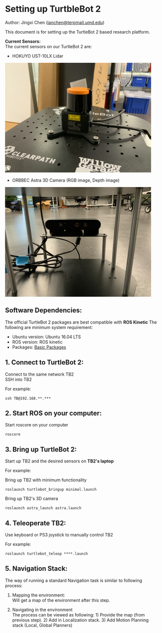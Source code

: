 # Setting up TurtbleBot 2
Author: Jingxi Chen (<ianchen@terpmail.umd.edu>)

This document is for setting up the TurtleBot 2 based research platform. 


**Current Sensors:** <br />
The current sensors on our TurtleBot 2 are: 
* HOKUYO UST-10LX Lidar 

 <img src="./imgs/Lidar.JPG" alt="Lidar" width="480"/>

<br />

* ORBBEC Astra 3D Camera (RGB image, Depth image) 

 <img src="./imgs/Cam.JPG" alt="cam" width="480"/>
 
## Software Dependencies: 
The official TurtleBot 2 packages are best compatible with **ROS Kinetic**
The following are minimum system requirement:
* Ubuntu version: Ubuntu 16.04 LTS
* ROS version: ROS kinetic
* Packages: [Basic Packages](http://irvlab.cs.umn.edu/turtlebot2/turtlebot-wiki)  

## 1. Connect to TurtleBot 2: 
Connect to the same network TB2 \
SSH into TB2

For example:

```
ssh TB@192.168.**.***
```

## 2. Start ROS on your computer: 
Start roscore on your computer
```
roscore
```

## 3. Bring up TurtleBot 2: 
Start up TB2 and the desired sensors on **TB2's laptop**

For example: 

Bring up TB2 with minimum functionality 
```
roslaunch turtlebot_bringup minimal.launch
```

Bring up TB2's 3D camera 
```
roslaunch astra_launch astra.launch
```

## 4. Teleoperate TB2: 
Use keyboard or PS3 joystick to manually control TB2

For example: 

```
roslaunch turtlebot_teleop ****.launch
```

## 5. Navigation Stack: 
The way of running a standard Navigation task is similar to following process:

1. Mapping the environment: \
Will get a map of the environment after this step. 

2. Navigating in the environment \
The process can be viewed as following: 1) Provide the map (from previous step). 2) Add in Localization stack. 3) Add Motion Planning stack (Local, Global Planners)



